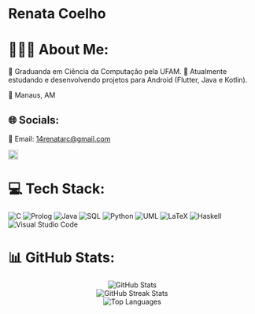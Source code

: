 # Renata Coelho
# 👩🏽‍💻 About Me:
📖 Graduanda em Ciência da Computação pela UFAM.
📱 Atualmente estudando e desenvolvendo projetos para Android (Flutter, Java e Kotlin).

📍 Manaus, AM


## 🌐 Socials:

💌 Email: 14renatarc@gmail.com

<a href="https://br.linkedin.com/in/rcrenata">
  <img src="https://cdn.jsdelivr.net/npm/simple-icons@v7/icons/linkedin.svg" alt="LinkedIn" width="20" height="20">
</a>


# 💻 Tech Stack:
![C](https://img.shields.io/badge/c-%2300599C.svg?style=for-the-badge&logo=c&logoColor=white) ![Prolog](https://img.shields.io/badge/Prolog-%23584b9e.svg?style=for-the-badge&logo=prolog&logoColor=white)
![Java](https://img.shields.io/badge/java-%23ED8B00.svg?style=for-the-badge&logo=openjdk&logoColor=white)
![SQL](https://img.shields.io/badge/SQL-%234169E1.svg?style=for-the-badge&logo=postgresql&logoColor=white)
![Python](https://img.shields.io/badge/python-3670A0?style=for-the-badge&logo=python&logoColor=ffdd54) 
![UML](https://img.shields.io/badge/UML-%23C5C5C5.svg?style=for-the-badge&logo=uml&logoColor=black)
![LaTeX](https://img.shields.io/badge/latex-%23008080.svg?style=for-the-badge&logo=latex&logoColor=white) 
![Haskell](https://img.shields.io/badge/Haskell-5e5086?style=for-the-badge&logo=haskell&logoColor=white)
![Visual Studio Code](https://img.shields.io/badge/Visual%20Studio%20Code-0078d7.svg?style=for-the-badge&logo=visual-studio-code&logoColor=white)



# 📊 GitHub Stats:
<div align="center">
  <img src="https://github-readme-stats.vercel.app/api?username=rcrenata&show_icons=true&theme=rose_pine&hide_border=true&include_all_commits=false&count_private=false&icon_color=C4B5FD&title_color=F472B6&text_color=E5E7EB&bg_color=1D1F28&locale=pt-br" alt="GitHub Stats"/><br/>
  <img src="https://github-readme-streak-stats.herokuapp.com/?user=rcrenata&theme=rose_pine&hide_border=true&background=1D1F28&ring=C4B5FD&fire=F472B6&currStreakNum=E5E7EB&sideNums=E5E7EB&currStreakLabel=F472B6" alt="GitHub Streak Stats"/><br/>
  <img src="https://github-readme-stats.vercel.app/api/top-langs/?username=rcrenata&theme=rose_pine&hide_border=true&include_all_commits=false&count_private=false&layout=compact&icon_color=C4B5FD&title_color=F472B6&text_color=E5E7EB&bg_color=1D1F28" alt="Top Languages"/>
</div>

<!-- Proudly created with GPRM ( https://gprm.itsvg.in ) -->
